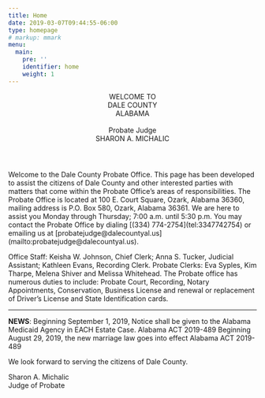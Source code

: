 ```yaml
---
title: Home
date: 2019-03-07T09:44:55-06:00
type: homepage
# markup: mmark
menu:
  main:
    pre: ''
    identifier: home
    weight: 1
---
```

<header class="home-title">
<div class="text-left header-2">WELCOME TO</div>
<div class="text-center header-1">DALE COUNTY</div>
<div class="text-right header-2">ALABAMA</div>
<br />
<div class="text-center header-1">Probate Judge</div>
<div class="text-center header-2">SHARON A. MICHALIC</div>
</header>
<content class="home">
Welcome to the Dale County Probate Office. This page has been developed to
assist the citizens of Dale County and other interested parties with matters
that come within the Probate Office’s areas of responsibilities. 
The Probate Office is located at 100 E. Court Square, Ozark, Alabama 36360,
mailing address is P.O. Box 580, Ozark, Alabama 36361. We are here to assist you
Monday through Thursday; 7:00 a.m. until 5:30 p.m. You may contact the Probate
Office by dialing [(334) 774-2754](tel:3347742754) or emailing us at [probatejudge@dalecountyal.us](mailto:probatejudge@dalecountyal.us).

Office Staff: Keisha W. Johnson, Chief Clerk; Anna S. Tucker, Judicial Assistant;
Kathleen Evans, Recording Clerk. 
Probate Clerks: Eva Syples, Kim Tharpe, Melena Shiver and Melissa Whitehead.
The Probate office has numerous duties to include: Probate Court, Recording,
Notary Appointments, Conservation, Business License and renewal or replacement
of Driver’s License and State Identification cards.
</content>
********************************************************************************

__NEWS__: Beginning September 1, 2019, Notice shall be given to the Alabama Medicaid Agency in EACH Estate Case. Alabama ACT 2019-489
Beginning August 29, 2019, the new marriage law goes into effect Alabama ACT 2019-489

We look forward to serving the citizens of Dale County.

Sharon A. Michalic  
Judge of Probate
